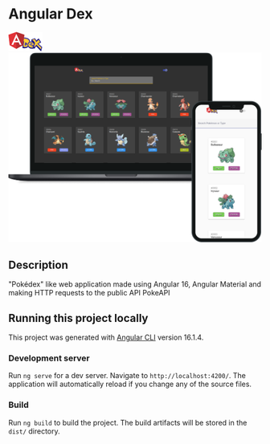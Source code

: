 # Angular Dex
<img title="Logo" alt="Logo image" src="src/assets/logo.png">
<img title="Screens mockup" alt="Preview app screens with a monitor and smartphone screen mockup" src="src/assets/preview.png">


## Description
"Pokédex" like web application made using Angular 16, Angular Material and making HTTP requests to the public API PokeAPI


## Running this project locally

This project was generated with [Angular CLI](https://github.com/angular/angular-cli) version 16.1.4.

### Development server

Run `ng serve` for a dev server. Navigate to `http://localhost:4200/`. The application will automatically reload if you change any of the source files.

### Build

Run `ng build` to build the project. The build artifacts will be stored in the `dist/` directory.
